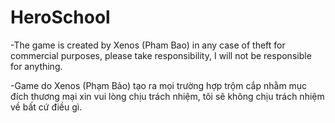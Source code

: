 # HeroSchool
 -The game is created by Xenos (Pham Bao) in any case of theft for commercial purposes, please take responsibility, I will not be responsible for anything.
 
 -Game do Xenos (Phạm Bảo) tạo ra mọi trường hợp trộm cắp nhằm mục đích thương mại xin vui lòng chịu trách nhiệm, tôi sẽ không chịu trách nhiệm về bất cứ điều gì.

